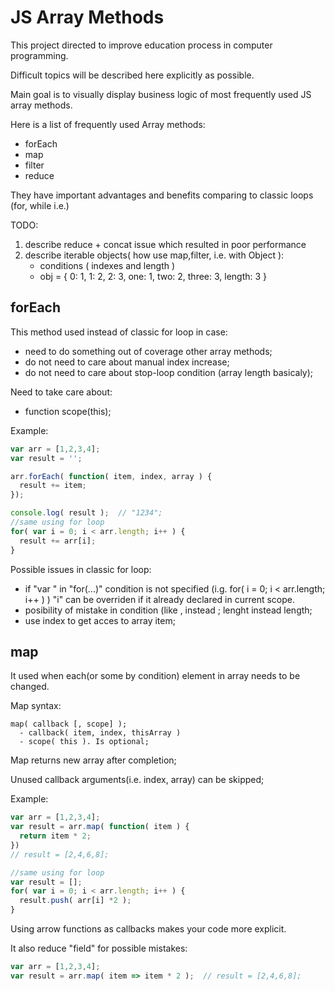 # JS Array Methods
This project directed to improve education process in computer programming.

Difficult topics will be described here explicitly as possible.

Main goal is to visually display business logic of most frequently used JS array methods.

Here is a list of frequently used Array methods:
- forEach
- map
- filter
- reduce

They have important advantages and benefits comparing to classic loops (for, while i.e.)

TODO: 
  1. describe reduce + concat issue which resulted in poor performance
  2. describe iterable objects( how use map,filter, i.e. with Object ):
      - conditions ( indexes and length )
      - obj = { 0: 1, 1: 2, 2: 3, one: 1, two: 2, three: 3, length: 3 }

## forEach
This method used instead of classic for loop in case:
  - need to do something out of coverage other array methods;
  - do not need to care about manual index increase;
  - do not need to care about stop-loop condition (array length basicaly);
  
Need to take care about:
  - function scope(this);
  
Example:
```javascript
var arr = [1,2,3,4];
var result = ''; 

arr.forEach( function( item, index, array ) {
  result += item;
});

console.log( result );  // "1234";
//same using for loop
for( var i = 0; i < arr.length; i++ ) {
  result += arr[i];
}
```
Possible issues in classic for loop:
  - if "var " in "for(...)" condition is not specified (i.g. for( i = 0; i < arr.length; i++ ) )  "i" can be overriden if it already declared in current scope.
  - posibility of mistake in condition (like , instead ;   lenght instead length;
  - use index to get acces to array item;

## map
It used when each(or some by condition) element in array needs to be changed.

Map syntax:
```
map( callback [, scope] );
  - callback( item, index, thisArray )
  - scope( this ). Is optional;
```

Map returns new array after completion;

Unused callback arguments(i.e. index, array) can be skipped;

Example:

```javascript
var arr = [1,2,3,4];
var result = arr.map( function( item ) {
  return item * 2;
})
// result = [2,4,6,8];

//same using for loop
var result = [];
for( var i = 0; i < arr.length; i++ ) {
  result.push( arr[i] *2 );
}
```

Using arrow functions as callbacks makes your code more explicit.

It also reduce "field" for possible mistakes:


```javascript
var arr = [1,2,3,4];
var result = arr.map( item => item * 2 );  // result = [2,4,6,8];
```
